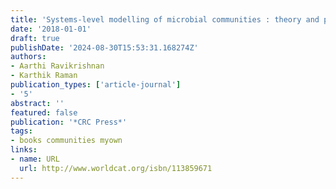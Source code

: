 ```yaml
---
title: 'Systems-level modelling of microbial communities : theory and practice'
date: '2018-01-01'
draft: true
publishDate: '2024-08-30T15:53:31.168274Z'
authors:
- Aarthi Ravikrishnan
- Karthik Raman
publication_types: ['article-journal']
- '5'
abstract: ''
featured: false
publication: '*CRC Press*'
tags:
- books communities myown
links:
- name: URL
  url: http://www.worldcat.org/isbn/113859671
---
```


